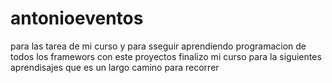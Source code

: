 # antonioeventos
para las tarea de mi curso y para sseguir aprendiendo programacion de todos los framewors
con este proyectos finalizo mi curso para la siguientes aprendisajes que es un largo camino para recorrer
